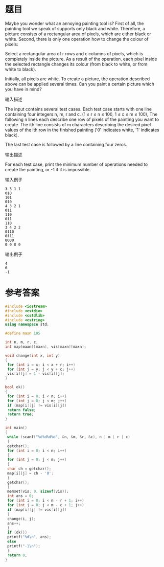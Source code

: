 # 题目
Maybe you wonder what an annoying painting tool is? First of all, the painting tool we speak of supports only black and white. Therefore, a picture consists of a rectangular area of pixels, which are either black or white. Second, there is only one operation how to change the colour of pixels:

Select a rectangular area of r rows and c columns of pixels, which is completely inside the picture. As a result of the operation, each pixel inside the selected rectangle changes its colour (from black to white, or from white to black).

Initially, all pixels are white. To create a picture, the operation described above can be applied several times. Can you paint a certain picture which you have in mind?

输入描述

The input contains several test cases. Each test case starts with one line containing four integers n, m, r and c. (1 ≤ r ≤ n ≤ 100, 1 ≤ c ≤ m ≤ 100), The following n lines each describe one row of pixels of the painting you want to create. The ith line consists of m characters describing the desired pixel values of the ith row in the finished painting ('0' indicates white, '1' indicates black).

The last test case is followed by a line containing four zeros.

输出描述

For each test case, print the minimum number of operations needed to create the painting, or -1 if it is impossible.

输入例子
```
3 3 1 1
010
101
010
4 3 2 1
011
110
011
110
3 4 2 2
0110
0111
0000
0 0 0 0
```
输出例子
```
4
6
-1
```
# 参考答案
```c++
#include <iostream>
#include <cstdio>
#include <cstdlib>
#include <cstring>
using namespace std;

#define maxn 105

int n, m, r, c;
int map[maxn][maxn], vis[maxn][maxn];

void change(int x, int y)
{
 for (int i = x; i < x + r; i++)
 for (int j = y; j < y + c; j++)
 vis[i][j] = 1 - vis[i][j];
}

bool ok()
{
 for (int i = 0; i < n; i++)
 for (int j = 0; j < m; j++)
 if (map[i][j] != vis[i][j])
 return false;
 return true;
}

int main()
{
 while (scanf("%d%d%d%d", &n, &m, &r, &c), n | m | r | c)
 {
 getchar();
 for (int i = 0; i < n; i++)
 {
 for (int j = 0; j < m; j++)
 {
 char ch = getchar();
 map[i][j] = ch - '0';
 }
 getchar();
 }
 memset(vis, 0, sizeof(vis));
 int ans = 0;
 for (int i = 0; i < n - r + 1; i++)
 for (int j = 0; j < m - c + 1; j++)
 if (map[i][j] != vis[i][j])
 {
 change(i, j);
 ans++;
 }
 if (ok())
 printf("%d\n", ans);
 else
 printf("-1\n");
 }
 return 0;
}



